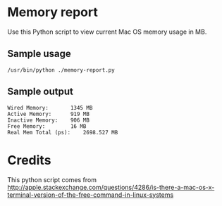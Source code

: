 # Memory report

Use this Python script to view current Mac OS memory usage in MB.

## Sample usage

```
/usr/bin/python ./memory-report.py
```

## Sample output

```
Wired Memory:		1345 MB
Active Memory:		919 MB
Inactive Memory:	906 MB
Free Memory:		16 MB
Real Mem Total (ps):	2698.527 MB
```

# Credits

This python script comes from http://apple.stackexchange.com/questions/4286/is-there-a-mac-os-x-terminal-version-of-the-free-command-in-linux-systems
